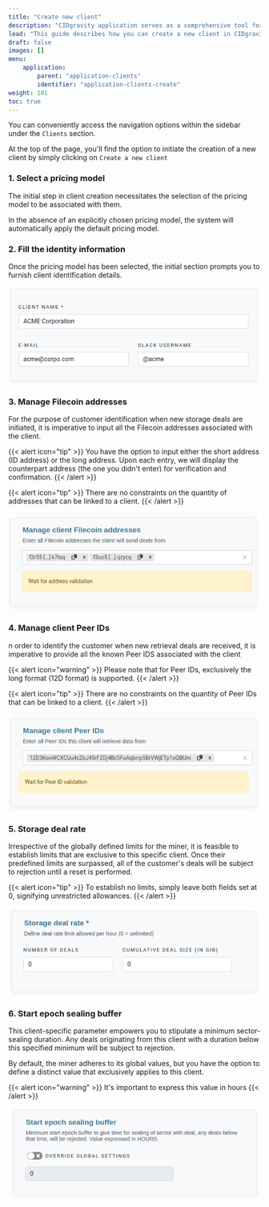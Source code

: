```yaml
---
title: "Create new client"
description: "CIDgravity application serves as a comprehensive tool for managing settings, clients, and the acceptance rules of pricing models"
lead: "This guide describes how you can create a new client in CIDgravity"
draft: false
images: []
menu:
    application:
        parent: "application-clients"
        identifier: "application-clients-create"
weight: 101
toc: true
---
```


You can conveniently access the navigation options within the sidebar under the `Clients` section. 

At the top of the page, you'll find the option to initiate the creation of a new client by simply clicking on `Create a new client`

### 1. Select a pricing model

The initial step in client creation necessitates the selection of the pricing model to be associated with them. 

In the absence of an explicitly chosen pricing model, the system will automatically apply the default pricing model.

### 2. Fill the identity information

Once the pricing model has been selected, the initial section prompts you to furnish client identification details.

![Fill the identity information about the client](identity-infos.png)

### 3. Manage Filecoin addresses

For the purpose of customer identification when new storage deals are initiated, it is imperative to input all the Filecoin addresses associated with the client.

{{< alert icon="tip" >}}
You have the option to input either the short address (ID address) or the long address. Upon each entry, we will display the counterpart address (the one you didn't enter) for verification and confirmation.
{{< /alert >}}

{{< alert icon="tip" >}}
There are no constraints on the quantity of addresses that can be linked to a client.
{{< /alert >}}

![Manage Filecoin addresses for this client](filecoin-addresses.png)

### 4. Manage client Peer IDs

n order to identify the customer when new retrieval deals are received, it is imperative to provide all the known Peer IDS associated with the client

{{< alert icon="warning" >}}
Please note that for Peer IDs, exclusively the long format (12D format) is supported.
{{< /alert >}}

{{< alert icon="tip" >}}
There are no constraints on the quantity of Peer IDs that can be linked to a client.
{{< /alert >}}

![Manage client Peer IDs](client-peer-ids.png)

### 5. Storage deal rate

Irrespective of the globally defined limits for the miner, it is feasible to establish limits that are exclusive to this specific client. Once their predefined limits are surpassed, all of the customer's deals will be subject to rejection until a reset is performed.

{{< alert icon="tip" >}}
To establish no limits, simply leave both fields set at 0, signifying unrestricted allowances.
{{< /alert >}}

![Manage storage deal rate for this client](storage-limits.png)

### 6. Start epoch sealing buffer

This client-specific parameter empowers you to stipulate a minimum sector-sealing duration. 
Any deals originating from this client with a duration below this specified minimum will be subject to rejection. 

By default, the miner adheres to its global values, but you have the option to define a distinct value that exclusively applies to this client.

{{< alert icon="warning" >}}
It's important to express this value in hours
{{< /alert >}}

![Define a value for the start epoch sealing buffer](start-epoch-sealing-buffer.png)

